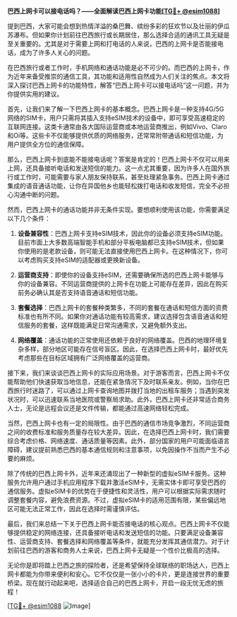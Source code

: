 **巴西上网卡可以接电话吗？——全面解读巴西上网卡功能[[TG💪+ @esim1088](https://t.me/s/esim1088)]**

提到巴西，大家可能会想到热情洋溢的桑巴舞、缤纷多彩的狂欢节以及壮丽的伊瓜苏瀑布。但如果你计划前往巴西旅行或长期居住，那么选择合适的通讯工具无疑是至关重要的。尤其是对于需要上网和打电话的人来说，巴西的上网卡是否能接电话，成为了许多人关心的问题。

在巴西旅行或者工作时，手机网络和通话功能是必不可少的。而巴西的上网卡，作为近年来备受推崇的通信工具，其功能和适用性自然成为人们关注的焦点。本文将深入探讨巴西上网卡的功能特性，解答“巴西上网卡可以接电话吗”这一问题，并为你提供实用的建议。

首先，让我们来了解一下巴西上网卡的基本概念。巴西上网卡是一种支持4G/5G网络的SIM卡，用户只需将其插入支持eSIM技术的设备中，即可享受高速稳定的互联网连接。这类卡通常由各大国际运营商或本地运营商推出，例如Vivo、Claro和Oi等。这些卡不仅能够提供优质的网络服务，还常常附带通话和短信功能，为用户提供全方位的通信保障。

那么，巴西上网卡到底能不能接电话呢？答案是肯定的！巴西上网卡不仅可以用来上网，还具备接听电话和发送短信的能力。这一点尤其重要，因为许多人在国外旅行或工作时，可能需要与家人朋友保持联系，甚至处理紧急事务。巴西上网卡通过集成的语音通话功能，让你在异国他乡也能轻松拨打电话和收发短信，完全不必担心沟通中断的问题。

然而，巴西上网卡的通话功能并非无条件实现。要想顺利使用该功能，你需要满足以下几个条件：

1. **设备兼容性**：巴西上网卡支持eSIM技术，因此你的设备必须支持eSIM功能。目前市面上大多数高端智能手机和部分平板电脑都已支持eSIM技术，但如果你使用的是老款设备，则可能无法直接使用巴西上网卡。在这种情况下，你可以考虑购买支持eSIM的适配器或更换新设备。

2. **运营商支持**：即使你的设备支持eSIM，还需要确保所选的巴西上网卡能够与你的设备兼容。不同运营商提供的上网卡在功能上可能存在差异，因此在购买前务必确认其是否支持语音通话和短信功能。

3. **套餐选择**：巴西上网卡的套餐种类繁多，不同的套餐在通话和短信方面的资费标准也有所不同。如果你对通话功能有较高需求，建议选择包含语音通话和短信服务的套餐，这样既能满足日常沟通需求，又避免额外支出。

4. **网络覆盖**：通话功能的正常使用还依赖于良好的网络覆盖。巴西的地理环境复杂多样，部分地区可能存在信号盲区。因此，在选择巴西上网卡时，最好优先考虑那些在目标区域拥有广泛网络覆盖的运营商。

接下来，我们来谈谈巴西上网卡的实际应用场景。对于游客而言，巴西上网卡不仅能帮助他们快速获取当地信息，还能在紧急情况下及时联系亲友。例如，当你在巴西旅行时迷路了，可以通过上网卡查询地图并拨打当地的出租车服务；当遇到突发状况时，可以迅速联系当地医院或警察局求助。此外，巴西上网卡还非常适合商务人士，无论是远程会议还是文件传输，都能通过高速网络轻松完成。

当然，巴西上网卡也有一定的局限性。由于巴西的通信市场竞争激烈，不同运营商之间的收费标准和服务质量存在较大差异。因此，在选择巴西上网卡时，我们需要综合考虑价格、网络速度、通话质量等因素。此外，部分国家的用户可能面临语言障碍，建议提前熟悉巴西的基本通信规则和注意事项，以免因操作不当而产生不必要的麻烦。

除了传统的巴西上网卡外，近年来还涌现出了一种新型的虚拟eSIM卡服务。这种服务允许用户通过手机应用程序下载并激活eSIM卡，无需实体卡即可享受巴西的通信服务。虚拟eSIM卡的优势在于便捷性和灵活性，用户可以根据实际需求随时调整套餐内容，避免浪费资源。不过，虚拟eSIM卡的适用范围有限，某些偏远地区可能无法正常工作，因此在选择时需谨慎评估。

最后，我们来总结一下关于巴西上网卡能否接电话的核心观点。巴西上网卡不仅能够提供稳定的网络连接，还具备接听电话和发送短信的功能。只要满足设备兼容性、运营商支持、套餐选择和网络覆盖等条件，就能充分发挥其通信潜力。对于计划前往巴西的游客和商务人士来说，巴西上网卡无疑是一个性价比极高的选择。

无论你是即将踏上巴西之旅的探险者，还是希望保持全球联络的职场达人，巴西上网卡都能为你带来便利和安心。它不仅仅是一张小小的卡片，更是连接世界的重要桥梁。现在就行动起来吧，选择适合自己的巴西上网卡，开启一段无忧无虑的旅程！

[[TG💪+ @esim1088](https://t.me/s/esim1088) ![Image](https://i.postimg.cc/4NQfJmqS/Snipaste-2025-05-13-00-14-12.png)]